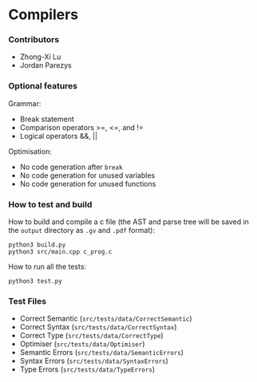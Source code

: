
# Compilers

###  Contributors

- Zhong-Xi Lu
- Jordan Parezys
    
### Optional features

Grammar:
- Break statement
- Comparison operators >=, <=, and !=
- Logical operators &&, ||

Optimisation:
- No code generation after `break`
- No code generation for unused variables
- No code generation for unused functions

### How to test and build

How to build and compile a c file (the AST and parse tree will be saved in the `output` directory as `.gv` and `.pdf` format):
```commandline
python3 build.py
python3 src/main.cpp c_prog.c
```

How to run all the tests:
```commandline
python3 test.py
```

### Test Files

- Correct Semantic (`src/tests/data/CorrectSemantic`)
- Correct Syntax (`src/tests/data/CorrectSyntax`)
- Correct Type (`src/tests/data/CorrectType`)
- Optimiser (`src/tests/data/Optimiser`)
- Semantic Errors (`src/tests/data/SemanticErrors`)
- Syntax Errors (`src/tests/data/SyntaxErrors`)
- Type Errors (`src/tests/data/TypeErrors`)
